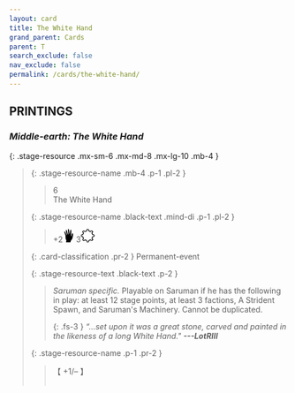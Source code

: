 ```yaml
---
layout: card
title: The White Hand
grand_parent: Cards
parent: T
search_exclude: false
nav_exclude: false
permalink: /cards/the-white-hand/
---
```


## PRINTINGS


### _Middle-earth: The White Hand_

{: .stage-resource .mx-sm-6 .mx-md-8 .mx-lg-10 .mb-4 }
> {: .stage-resource-name .mb-4 .p-1 .pl-2 }
> > <div class="card-mp">6</div>
> > <div class="card-name">The White Hand</div>
>
> {: .stage-resource-name .black-text .mind-di .p-1 .pl-2 }
> > +2![](/assets/images/di.svg) 3![](/assets/images/stage-point.svg)
>
> {: .card-classification .pr-2 }
> Permanent-event
>
> {: .stage-resource-text .black-text .p-2 }
> > _Saruman specific._ Playable on Saruman if he has the following in play: at least 12 stage points, at least 3 factions, A Strident Spawn, and Saruman's Machinery. Cannot be duplicated. 
> > 
> > {: .fs-3 } 
> > _“...set upon it was a great stone, carved and painted in the likeness of a long White Hand."_ ***---&#65279;LotRIII*** 
> 
> {: .stage-resource-name .p-1 .pr-2 }
> > <div class="card-shield">【 +1/&ndash; 】</div>
> > <div class="card-corruption">&nbsp;</div>
